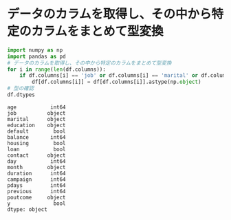 # データのカラムを取得し、その中から特定のカラムをまとめて型変換

```python
import numpy as np
import pandas as pd
# データのカラムを取得し、その中から特定のカラムをまとめて型変換
for i in range(len(df.columns)):
    if df.columns[i] == 'job' or df.columns[i] == 'marital' or df.columns[i] == 'education' or:
        df[df.columns[i]] = df[df.columns[i]].astype(np.object)
# 型の確認
df.dtypes
```

	age           int64
	job          object
	marital      object
	education    object
	default        bool
	balance       int64
	housing        bool
	loan           bool
	contact      object
	day           int64
	month        object
	duration      int64
	campaign      int64
	pdays         int64
	previous      int64
	poutcome     object
	y              bool
	dtype: object